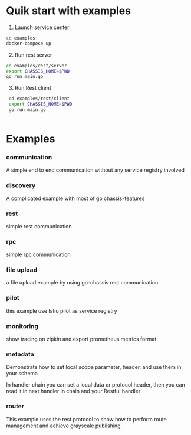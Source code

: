 # Quik start with examples

1. Launch service center
```sh
cd examples
docker-compose up
```

2. Run rest server

```sh 
cd examples/rest/server
export CHASSIS_HOME=$PWD
go run main.go

```

3. Run Rest client
```sh 
 cd examples/rest/client
 export CHASSIS_HOME=$PWD
 go run main.go
 
```

# Examples

### communication
 
A simple end to end communication without any service registry involved

### discovery

A complicated example with most of go chassis-features

### rest

simple rest communication 

### rpc

simple rpc communication

### file upload

a file upload example by using go-chassis rest communication

### pilot 

this example use  Istio pilot as service registry

### monitoring

show tracing on zipkin and export prometheus metrics format  

### metadata

Demonstrate how to set local scope parameter, header, and use them in your schema

In handler chain you can set a local data or protocol header, then you can read it in next handler in chain and your Restful handler

### router

This example uses the rest protocol to show how to perform route management and achieve  grayscale publishing.
